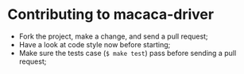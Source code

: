 Contributing to macaca-driver
=============================

- Fork the project, make a change, and send a pull request;
- Have a look at code style now before starting;
- Make sure the tests case (`$ make test`) pass before sending a pull request;
